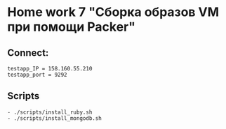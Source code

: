 # Home work 7 "Сборка образов VM при помощи Packer"

## Connect:
    testapp_IP = 158.160.55.210
    testapp_port = 9292

## Scripts
    - ./scripts/install_ruby.sh
    - ./scripts/install_mongodb.sh
